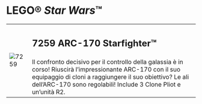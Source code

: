 # LEGO® *Star Wars*™

<table>
<tbody>
  <tr>
    <td rowspan="2"><img src="https://www.lego.com/cdn/product-assets/product.img.pri/7259_prod.jpg" alt="7259"></td>
    <td>
      <h2>7259 ARC-170 Starfighter™</h2>
    </td>
  </tr>
  <tr>
    <td valign="top">Il confronto decisivo per il controllo della galassia è in corso! Riuscirà l’impressionante ARC-170 con il suo equipaggio di cloni a raggiungere il suo obiettivo? Le ali dell’ARC-170 sono regolabili! Include 3 Clone Pliot e un’unità R2.</td>
  </tr>
</tbody>
</table>